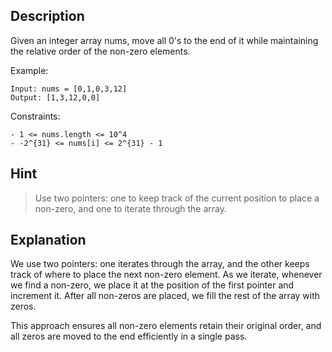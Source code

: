 ## Description

Given an integer array nums, move all 0's to the end of it while maintaining the relative order of the non-zero elements.

Example:
```
Input: nums = [0,1,0,3,12]
Output: [1,3,12,0,0]
```

Constraints:
```
- 1 <= nums.length <= 10^4
- -2^{31} <= nums[i] <= 2^{31} - 1
```

## Hint

> Use two pointers: one to keep track of the current position to place a non-zero, and one to iterate through the array.

## Explanation

We use two pointers: one iterates through the array, and the other keeps track of where to place the next non-zero element. As we iterate, whenever we find a non-zero, we place it at the position of the first pointer and increment it. After all non-zeros are placed, we fill the rest of the array with zeros.

This approach ensures all non-zero elements retain their original order, and all zeros are moved to the end efficiently in a single pass.
